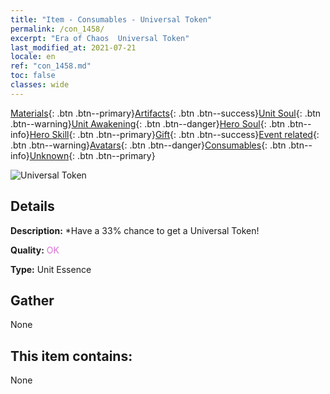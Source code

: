 ```yaml
---
title: "Item - Consumables - Universal Token"
permalink: /con_1458/
excerpt: "Era of Chaos  Universal Token"
last_modified_at: 2021-07-21
locale: en
ref: "con_1458.md"
toc: false
classes: wide
---
```

 [Materials](/Items/){: .btn .btn--primary}[Artifacts](/Items/Artifacts/){: .btn .btn--success}[Unit Soul](/Items/UnitSoul/){: .btn .btn--warning}[Unit Awakening](/Items/UnitAwakening/){: .btn .btn--danger}[Hero Soul](/Items/HeroSoul/){: .btn .btn--info}[Hero Skill](/Items/HeroSkill/){: .btn .btn--primary}[Gift](/Items/Gift/){: .btn .btn--success}[Event related](/Items/Events/){: .btn .btn--warning}[Avatars](/Items/Avatars/){: .btn .btn--danger}[Consumables](/Items/Consumables/){: .btn .btn--info}[Unknown](/Items/Unknown/){: .btn .btn--primary}

 ![Universal Token](/images/t/i_907072.png)

## Details
 **Description:** *Have a 33% chance to get a Universal Token!

 **Quality:** <span style="color: #DA70D6">OK</span>

 **Type:** Unit Essence

## Gather

  None

## This item contains:

  None

